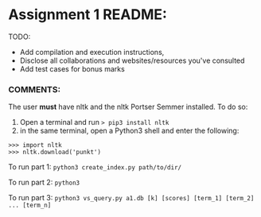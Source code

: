 # Assignment 1 README:

TODO:
 * Add compilation and execution instructions,
 * Disclose all collaborations and websites/resources you've consulted
 * Add test cases for bonus marks

### COMMENTS:
The user **must** have nltk  and the nltk Portser Semmer installed.
To do so:
1. Open a terminal and run `> pip3 install nltk`
2. in the same terminal, open a Python3 shell and enter the following:
```
>>> import nltk
>>> nltk.download('punkt')
```


To run part 1: `python3 create_index.py path/to/dir/`

To run part 2: `python3 `

To run part 3: `python3 vs_query.py a1.db [k] [scores] [term_1] [term_2] ... [term_n]`
